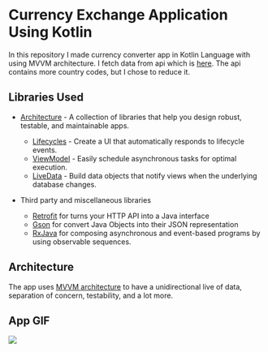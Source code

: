 # Currency Exchange Application Using Kotlin
In this repository I made currency converter app in Kotlin Language with using MVVM architecture. I fetch data from api which is [here][1]. The api contains more country codes, but I chose to reduce it.

Libraries Used
--------------
* [Architecture][10] - A collection of libraries that help you design robust, testable, and maintainable apps.
    * [Lifecycles][11] - Create a UI that automatically responds to lifecycle events.
    * [ViewModel][12] - Easily schedule asynchronous tasks for optimal execution.
    * [LiveData][13] - Build data objects that notify views when the underlying database changes.

* Third party and miscellaneous libraries
    * [Retrofit][30] for turns your HTTP API into a Java interface
    * [Gson][31] for convert Java Objects into their JSON representation
    * [RxJava][32] for composing asynchronous and event-based programs by using observable sequences.


Architecture
--------------
The app uses [MVVM architecture][10] to have a unidirectional live of data, separation of concern, testability, and a lot more.

App GIF
--------------
![](https://github.com/emreatilla/CurrencyExchange/commit/ba1c6fab2a9e03036d93f5f9c75aa6eebf34a359)




[1]: https://apilayer.com/marketplace/exchangerates_data-api
[10]: https://developer.android.com/topic/architecture
[11]: https://developer.android.com/jetpack/androidx/releases/lifecycle
[12]: https://developer.android.com/topic/libraries/architecture/viewmodel
[13]: https://developer.android.com/topic/libraries/architecture/livedata
[30]: https://square.github.io/retrofit/
[31]: https://github.com/google/gson
[32]: https://github.com/ReactiveX/RxJava
